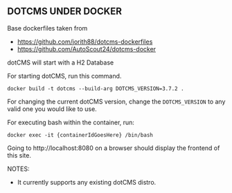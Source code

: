 ## DOTCMS UNDER DOCKER 

Base dockerfiles taken from 
- https://github.com/jorith88/dotcms-dockerfiles
- https://github.com/AutoScout24/dotcms-docker

dotCMS will start with a H2 Database

For starting dotCMS, run this command.

```
docker build -t dotcms --build-arg DOTCMS_VERSION=3.7.2 .
```

For changing the current dotCMS version, change the `DOTCMS_VERSION` to any valid one you would like to use.

For executing bash within the container, run:

```
docker exec -it {containerIdGoesHere} /bin/bash
```

Going to http://localhost:8080 on a browser should display the frontend of this site.

NOTES:
- It currently supports any existing dotCMS distro.